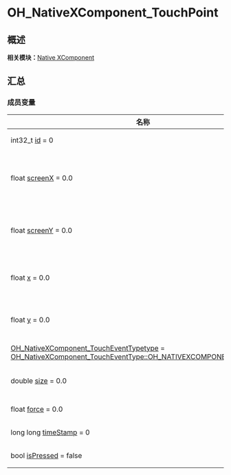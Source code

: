 # OH_NativeXComponent_TouchPoint


## 概述

**相关模块：**[Native XComponent](_o_h___native_x_component.md)


## 汇总


### 成员变量

| 名称 | 描述 | 
| -------- | -------- |
| int32_t [id](_o_h___native_x_component.md#id-12) = 0 |  手指的唯一标识符。| 
| float [screenX](_o_h___native_x_component.md#screenx-13) = 0.0 |   触摸点相对于XComponent所在应用窗口左上角的x坐标。| 
| float [screenY](_o_h___native_x_component.md#screeny-13) = 0.0 |  触摸点相对于XComponent所在应用窗口左上角的y坐标。| 
| float [x](_o_h___native_x_component.md#x-13) = 0.0 |  触摸点相对于XComponent组件左边缘的x坐标。| 
| float [y](_o_h___native_x_component.md#y-13) = 0.0 |  触摸点相对于XComponent组件上边缘的y坐标。| 
| [OH_NativeXComponent_TouchEventType](_o_h___native_x_component.md#oh_nativexcomponent_toucheventtype)[type](_o_h___native_x_component.md#type-12) = [OH_NativeXComponent_TouchEventType::OH_NATIVEXCOMPONENT_UNKNOWN](_o_h___native_x_component.md) |  触摸事件的触摸类型。| 
| double [size](_o_h___native_x_component.md#size-12) = 0.0 |  指垫和屏幕之间的接触面积。| 
| float [force](_o_h___native_x_component.md#force-12) = 0.0 |  当前触摸事件的压力。| 
| long long [timeStamp](_o_h___native_x_component.md#timestamp-12) = 0 | 当前触摸事件的时间戳。 | 
| bool [isPressed](_o_h___native_x_component.md#ispressed) = false |  当前点是否被按下。| 
